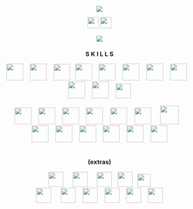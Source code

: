  <p align="center">
  <a href="https://github.com/helfese"><img src="https://readme-typing-svg.demolab.com/?lines=-.-+.-+.-.+-..+.-+...+....+.+...-&center=true&color=0969da"/></a>
</p>

<div align="center">
  <a href="https://www.youtube.com/@Helfese" target="blank"><img src="https://img.shields.io/static/v1?message=Youtube&logo=youtube&label=&color=FF0000&logoColor=white&labelColor=&style=for-the-badge" height="30"/></a>
  <a href="https://linkedin.com/in/helfese" target="blank"><img src="https://img.shields.io/static/v1?message=LinkedIn&logo=linkedin&label=&color=0077B5&logoColor=white&labelColor=&style=for-the-badge" height="30"/></a>
</div><br>

<div align="center"><img src="https://github-readme-stats.vercel.app/api/top-langs?username=helfese&theme=transparent&layout=donut-vertical&hide_border=true&hide_title=true&hide_progress=true&text_color=0969da"/></div>

<h3 align="center">S K I L L S</h3>
<div align="center">
<img src="https://cdn.jsdelivr.net/gh/devicons/devicon@latest/icons/mysql/mysql-original.svg" height="45"/><img width="14"/>                                                                                                <!-- MySQL -->
<img src="https://i.postimg.cc/xCHkgwYj/OTgxd3mt-400x400-removebg-preview.png" height="45"/><img width="15"/>                                                                                                               <!-- Azure Data Studio -->
<img src="https://upload.wikimedia.org/wikipedia/commons/7/7f/Erwin_logo.png" height="44"/><img width="10"/>                                                                                                                <!-- erwin Data Modeler -->
<img src="https://i.postimg.cc/654bqT02/png-transparent-tableau-software-hd-logo-removebg-preview.png" height="45"/><img width="14"/>                                                                                       <!-- Tableau -->
<img src="https://cdn.jsdelivr.net/gh/devicons/devicon/icons/python/python-original.svg" height="45"/><img width="15"/>                                                                                                     <!-- Python -->
<img src="https://cdn.jsdelivr.net/gh/devicons/devicon/icons/c/c-original.svg" height="45"/><img width="15"/>                                                                                                               <!-- C -->
<img src="https://cdn.jsdelivr.net/gh/devicons/devicon@latest/icons/rust/rust-original.svg" height="45"/><img width="15"/>                                                                                                  <!-- Rust -->
<img src="https://i.ibb.co/bB3h1Z7/images-removebg-preview.png" height="45"/><img width="15"/>                                                                                                                              <!-- AWS -->
<img src="https://i.postimg.cc/HWfTc1Tn/images-removebg-preview.png" height="45"/><img width="15"/>                                                                                                                         <!-- GNS3 -->
<img src="https://upload.wikimedia.org/wikipedia/commons/thumb/5/5a/Vmware_workstation_16_icon.svg/800px-Vmware_workstation_16_icon.svg.png" height="45"/><img width="15"/>                                                 <!-- VMware Workstation -->
<img src="https://i.ibb.co/sQXMqsn/png-transparent-microsoft-windows-logo-art-microsoft-servers-windows-server-2016-computer-servers-wi.png" height="40"/>                                                                  <!-- Windows Server -->
</div><br>
<div align="center">
<img src="https://cdn.jsdelivr.net/gh/devicons/devicon/icons/cplusplus/cplusplus-original.svg" height="45"/><img width="15"/>                                                                                               <!-- C++ -->
<img src="https://cdn.jsdelivr.net/gh/devicons/devicon@latest/icons/vscode/vscode-original.svg" height="45"/><img width="15"/>                                                                                              <!-- VS Code -->
<img src="https://cdn.jsdelivr.net/gh/devicons/devicon@latest/icons/neovim/neovim-original.svg" height="45"/><img width="15"/>                                                                                              <!-- Neovim -->
<img src="https://cdn.jsdelivr.net/gh/devicons/devicon/icons/git/git-original.svg" height="45"/><img width="16"/>                                                                                                           <!-- Git -->
<img src="https://wiki.installgentoo.com/images/f/f9/Arch-linux-logo.png" height="45"/><img width="16"/>                                                                                                                    <!-- Arch -->
<img src="https://cdn.jsdelivr.net/gh/devicons/devicon/icons/html5/html5-original.svg" height="45"/><img width="20"/>                                                                                                       <!-- HTML -->
<img src="https://nasm-tutorial.akash.website/img/nasm-logo.png" height="50"/><img width="15"/>                                                                                                                             <!-- Assembly -->
<img src="https://cdn.jsdelivr.net/gh/devicons/devicon@latest/icons/css3/css3-original.svg" height="45"/><img width="15"/>                                                                                                  <!-- CSS -->
<img src="https://cdn.jsdelivr.net/gh/devicons/devicon/icons/linux/linux-original.svg" height="45"/><img width="15"/>                                                                                                       <!-- Linux -->
<img src="https://cdn.jsdelivr.net/gh/devicons/devicon@latest/icons/gitlab/gitlab-original.svg" height="45"/><img width="15"/>                                                                                              <!-- GitLab -->
<img src="https://upload.wikimedia.org/wikipedia/commons/thumb/4/4b/Bash_Logo_Colored.svg/2048px-Bash_Logo_Colored.svg.png" height="45"/><img width="15"/>                                                                  <!-- Bash -->
<img src="https://cdn.jsdelivr.net/gh/devicons/devicon@latest/icons/visualstudio/visualstudio-original.svg" height="45"/><img width="15"/>                                                                                  <!-- Visual Studio -->
<img src="https://cdn.jsdelivr.net/gh/devicons/devicon@latest/icons/csharp/csharp-original.svg" height="45"/>                                                                                                               <!-- C# -->
<!--
</div><br>
<div align="center">
<img src="https://upload.wikimedia.org/wikipedia/commons/thumb/4/48/Markdown-mark.svg/1200px-Markdown-mark.svg.png" height="45"/><img width="18"/>                                                                          <!- Markdown ->
<img src="https://starbeamrainbowlabs.com/images/logos/swi-prolog.svg" height="45"/>                                                                                                                                        <!- Prolog ->
<img src="https://upload.wikimedia.org/wikipedia/commons/thumb/1/1b/R_logo.svg/1200px-R_logo.svg.png" height="45"/><img width="15"/>                                                                                        <!- R -> 
<img src="https://i.postimg.cc/KvHfj7kb/68747470733a2f2f63646e2e66726565626965737570706c792e636f6d2f6c6f676f732f6c617267652f32782f6c61746578.png" height="32"/>                                                             <!- LaTeX ->
<!- MATLAB ->
<!- more ->
 -->
</div><br>

<h3 align="center">(extras)</h3>
<div align="center">
<img src="https://i.ibb.co/sVBg13M/JFD-MT5-header.png" height="40"/><img width="21"/>                                                                                                                                       <!-- MetaTrader -->
<img src="https://excel-gurus.com/image/catalog/excellogo.png" height="40"/><img width="21"/>                                                                                                                               <!-- Excel -->
<img src="https://seeklogo.com/images/P/powerpoint-logo-815F485B61-seeklogo.com.png" height="40"/><img width="12"/>                                                                                                         <!-- PowerPoint -->
<img src="https://upload.wikimedia.org/wikipedia/commons/thumb/f/fd/Microsoft_Office_Word_%282019%E2%80%93present%29.svg/512px-Microsoft_Office_Word_%282019%E2%80%93present%29.svg.png" height="40"/><img width="9"/>      <!-- Word -->
<img src="https://i.postimg.cc/SNz0yfD0/68747470733a2f2f692e6962622e636f2f624b79745947772f6a2d48792d52636a75312d547971752d575a52692d54783868.png" height="35"/>                                                             <!-- TradingView  -->
</div>
<div align="center">
<img src="https://i.postimg.cc/MZVLfF0D/68747470733a2f2f75706c6f61642e77696b696d656469612e6f72672f77696b6970656469612f636f6d6d6f6e732f642f64.png" height="40"/><img width="22"/>                                            <!-- Procreate -->
<img src="https://upload.wikimedia.org/wikipedia/commons/thumb/a/af/Adobe_Photoshop_CC_icon.svg/1200px-Adobe_Photoshop_CC_icon.svg.png" height="40"/><img width="15"/>                                                      <!-- Photoshop -->
<img src="https://upload.wikimedia.org/wikipedia/commons/thumb/4/40/Adobe_Premiere_Pro_CC_icon.svg/1200px-Adobe_Premiere_Pro_CC_icon.svg.png" height="40"/><img width="15"/>                                                <!-- Premiere Pro -->
<img src="https://upload.wikimedia.org/wikipedia/commons/thumb/c/cb/Adobe_After_Effects_CC_icon.svg/1200px-Adobe_After_Effects_CC_icon.svg.png" height="40"/><img width="14"/>                                              <!-- After Effects -->
<img src="https://upload.wikimedia.org/wikipedia/commons/thumb/0/0e/Adobe_Audition_CC_icon_%282020%29.svg/1024px-Adobe_Audition_CC_icon_%282020%29.svg.png" height="40"/><img width="14"/>                                  <!-- Audition -->
<img src="https://upload.wikimedia.org/wikipedia/commons/thumb/0/0c/Blender_logo_no_text.svg/2503px-Blender_logo_no_text.svg.png" height="40"/>                                                                             <!-- Blender -->
</div>
